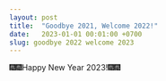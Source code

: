 ```yaml
---
layout: post
title:  "Goodbye 2021, Welcome 2022!"
date:   2023-01-01 00:01:00 +0700
slug: goodbye 2022 welcome 2023
---
```


🎆🎆Happy New Year 2023!🎆🎆